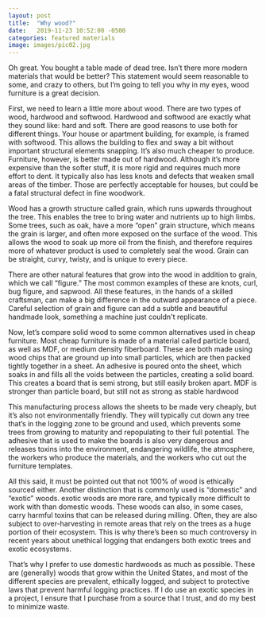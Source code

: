 ```yaml
---
layout: post
title:  "Why wood?"
date:   2019-11-23 10:52:00 -0500
categories: featured materials
image: images/pic02.jpg
---
```

Oh great. You bought a table made of dead tree. Isn’t there more modern
materials that would be better? This statement would seem reasonable to some,
and crazy to others, but I’m going to tell you why in my eyes, wood furniture is
a great decision.
<!--more-->

First, we need to learn a little more about wood. There are two types of wood,
hardwood and softwood. Hardwood and softwood are exactly what they sound like:
hard and soft. There are good reasons to use both for different things. Your
house or apartment building, for example, is framed with softwood. This allows
the building to flex and sway a bit without important structural elements
snapping. It’s also much cheaper to produce. Furniture, however, is better made
out of hardwood. Although it’s more expensive than the softer stuff, it is more
rigid and requires much more effort to dent. It typically also has less knots
and defects that weaken small areas of the timber. Those are perfectly
acceptable for houses, but could be a fatal structural defect in fine woodwork.

Wood has a growth structure called grain, which runs upwards throughout the
tree. This enables the tree to bring water and nutrients up to high limbs. Some
trees, such as oak, have a more “open” grain structure, which means the grain is
larger, and often more exposed on the surface of the wood. This allows the wood
to soak up more oil from the finish, and therefore requires more of whatever
product is used to completely seal the wood. Grain can be straight, curvy,
twisty, and is unique to every piece.

There are other natural features that grow into the wood in addition to grain,
which we call “figure.” The most common examples of these are knots, curl, bug
figure, and sapwood. All these features, in the hands of a skilled craftsman,
can make a big difference in the outward appearance of a piece. Careful
selection of grain and figure can add a subtle and beautiful handmade look,
something a machine just couldn't replicate.

Now, let’s compare solid wood to some common alternatives used in cheap
furniture. Most cheap furniture is made of a material called particle board, as
well as MDF, or medium density fiberboard. These are both made using wood chips
that are ground up into small particles, which are then packed tightly together
in a sheet. An adhesive is poured onto the sheet, which soaks in and fills all
the voids between the particles, creating a solid board. This creates a board
that is semi strong, but still easily broken apart. MDF is stronger than
particle board, but still not as strong as stable hardwood

This manufacturing process allows the sheets to be made very cheaply, but it’s
also not environmentally friendly. They will typically cut down any tree that’s
in the logging zone to be ground and used, which prevents some trees from
growing to maturity and repopulating to their full potential. The adhesive that
is used to make the boards is also very dangerous and releases toxins into the
environment, endangering wildlife, the atmosphere, the workers who produce the
materials, and the workers who cut out the furniture templates.

All this said, it must be pointed out that not 100% of wood is ethically sourced
either. Another distinction that is commonly used is “domestic” and “exotic”
woods. exotic woods are more rare, and typically more difficult to work with
than domestic woods. These woods can also, in some cases, carry harmful toxins
that can be released during milling. Often, they are also subject to
over-harvesting in remote areas that rely on the trees as a huge portion of
their ecosystem. This is why there’s been so much controversy in recent years
about unethical logging that endangers both exotic trees and exotic ecosystems.

That’s why I prefer to use domestic hardwoods as much as possible. These are
(generally) woods that grow within the United States, and most of the different
species are prevalent, ethically logged, and subject to protective laws that
prevent harmful logging practices. If I do use an exotic species in a project, I
ensure that I purchase from a source that I trust, and do my best to minimize
waste.

